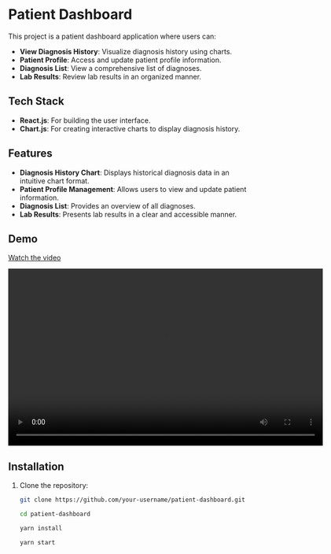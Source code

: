 # Patient Dashboard

This project is a patient dashboard application where users can:

- **View Diagnosis History**: Visualize diagnosis history using charts.
- **Patient Profile**: Access and update patient profile information.
- **Diagnosis List**: View a comprehensive list of diagnoses.
- **Lab Results**: Review lab results in an organized manner.

## Tech Stack

- **React.js**: For building the user interface.
- **Chart.js**: For creating interactive charts to display diagnosis history.

## Features

- **Diagnosis History Chart**: Displays historical diagnosis data in an intuitive chart format.
- **Patient Profile Management**: Allows users to view and update patient information.
- **Diagnosis List**: Provides an overview of all diagnoses.
- **Lab Results**: Presents lab results in a clear and accessible manner.

## Demo

[Watch the video](./src/demo/patient-demo.mp4)

<video width="640" height="360" controls>
  <source src="./src/demo/patient-demo.mp4)" type="video/mp4">
  Your browser does not support the video tag.
</video>

## Installation

1. Clone the repository:

   ```bash
   git clone https://github.com/your-username/patient-dashboard.git

   cd patient-dashboard

   yarn install

   yarn start
   ```
